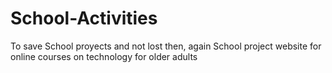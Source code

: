 # School-Activities
To save School proyects and not lost then, again
School project website for online courses on technology for older adults
